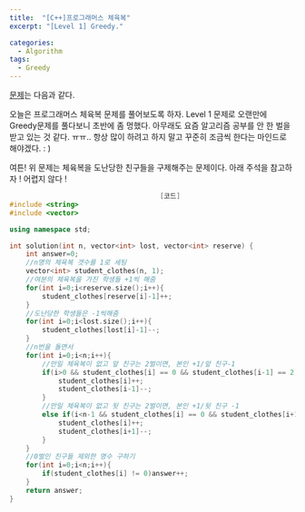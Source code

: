 ```yaml
---
title:  "[C++]프로그래머스 체육복"
excerpt: "[Level 1] Greedy."

categories:
  - Algorithm
tags:
  - Greedy
---
```

[문제](https://programmers.co.kr/learn/courses/30/lessons/42862)는 다음과 같다.

오늘은 프로그래머스 체육복 문제를 풀어보도록 하자. Level 1 문제로 오랜만에 Greedy문제를 풀다보니 초반에 좀 멍했다. 아무래도 요즘 알고리즘 공부를 안 한 벌을 받고 있는 것 같다. ㅠㅠ.. 항상 많이 하려고 하지 말고 꾸준히 조금씩 한다는 마인드로 해야겠다. : )

여튼! 위 문제는 체육복을 도난당한 친구들을 구제해주는 문제이다. 아래 주석을 참고하자 ! 어렵지 않다 !

```c++
                                     [코드]
#include <string>
#include <vector>

using namespace std;

int solution(int n, vector<int> lost, vector<int> reserve) {
    int answer=0;
    //n명의 체육복 갯수를 1로 세팅
    vector<int> student_clothes(n, 1);
    //여분의 체육복을 가진 학생들 +1씩 해줌
    for(int i=0;i<reserve.size();i++){
        student_clothes[reserve[i]-1]++;
    }
    //도난당한 학생들은 -1씩해줌
    for(int i=0;i<lost.size();i++){
        student_clothes[lost[i]-1]--;
    }
    //n번을 돌면서
    for(int i=0;i<n;i++){
        //만일 체육복이 없고 앞 친구는 2벌이면, 본인 +1/앞 친구-1
        if(i>0 && student_clothes[i] == 0 && student_clothes[i-1] == 2){
            student_clothes[i]++;
            student_clothes[i-1]--;
        }
        //만일 체육복이 없고 뒷 친구는 2벌이면, 본인 +1/뒷 친구 -1
        else if(i<n-1 && student_clothes[i] == 0 && student_clothes[i+1] == 2){
            student_clothes[i]++;
            student_clothes[i+1]--;
        }
    }
    //0벌인 친구들 제외한 명수 구하기
    for(int i=0;i<n;i++){
        if(student_clothes[i] != 0)answer++;
    }
    return answer;
}
```

